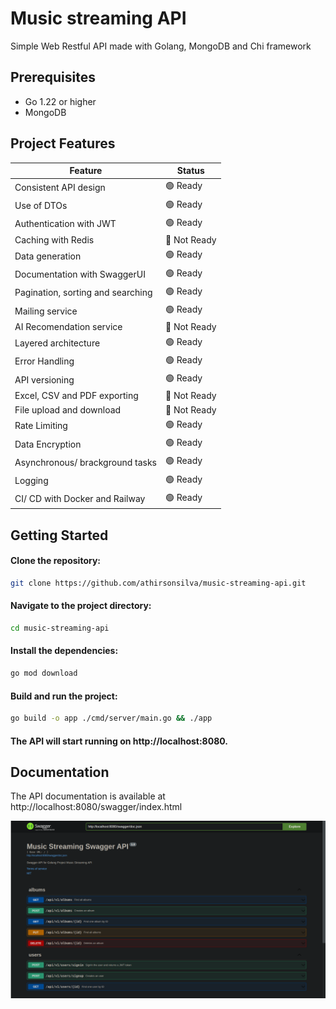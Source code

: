 # Music streaming API

Simple Web Restful API made with Golang, MongoDB and Chi framework

## Prerequisites

- Go 1.22 or higher
- MongoDB 

## Project Features

| Feature                              | Status       |
| -----------------------------------  | ------------ |
| Consistent API design                | 🟢 Ready     |
| Use of DTOs                          | 🟢 Ready     |
| Authentication with JWT              | 🟢 Ready     |
| Caching with Redis                   | 🔴 Not Ready |
| Data generation                      | 🟢 Ready     |
| Documentation with SwaggerUI         | 🟢 Ready     |
| Pagination, sorting and searching    | 🟢 Ready     |
| Mailing service                      | 🟢 Ready     |
| AI Recomendation service             | 🔴 Not Ready |
| Layered architecture                 | 🟢 Ready     |
| Error Handling                       | 🟢 Ready     |
| API versioning                       | 🟢 Ready     |
| Excel, CSV and PDF exporting         | 🔴 Not Ready |
| File upload and download             | 🔴 Not Ready |
| Rate Limiting                        | 🟢 Ready     |
| Data Encryption                      | 🟢 Ready     |
| Asynchronous/ brackground tasks      | 🟢 Ready     |
| Logging                              | 🟢 Ready     |
| CI/ CD with Docker and Railway       | 🟢 Ready     |


## Getting Started

#### Clone the repository:

```bash
git clone https://github.com/athirsonsilva/music-streaming-api.git
```

#### Navigate to the project directory:

```bash
cd music-streaming-api
```

#### Install the dependencies:

```bash
go mod download
```

#### Build and run the project:

```bash
go build -o app ./cmd/server/main.go && ./app
```

#### The API will start running on http://localhost:8080.

## Documentation

The API documentation is available at http://localhost:8080/swagger/index.html

![Swagger UI](swagger.png)